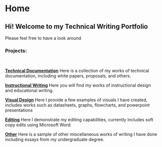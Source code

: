 # Home


## Hi! Welcome to my Technical Writing Portfolio
Please feel free to have a look around

### Projects:
 <br>

**[Technical Documentation][techdocs]**
Here is a collection of my works of technical documentation, including white papers, proposals, and others.

**[Instructional Writing][instructions]**
Here you will find my works of instructional design and educational writing.

**[Visual Design][visuals]**
Here I provide a few examples of visuals I have created, includes works such as datasheets, graphs, flowcharts, and powerpoint presentations

**[Editing]**
Here I demonstrate my editing capabilities, currently includes soft copy edits using Microsoft Word.

**[Other][other]**
Here is a sample of other miscellaneous works of writing I have done including essays from my undergraduate degree.

[techdocs]: https://unifiedtheories.github.io/techdocs
[instructions]: https://unifiedtheories.github.io/instructions
[visuals]: https://unifiedtheories.github.io/visuals
[editing]: https://unifiedtheories.github.io/editing
[other]: https://unifiedtheories.github.io/other

